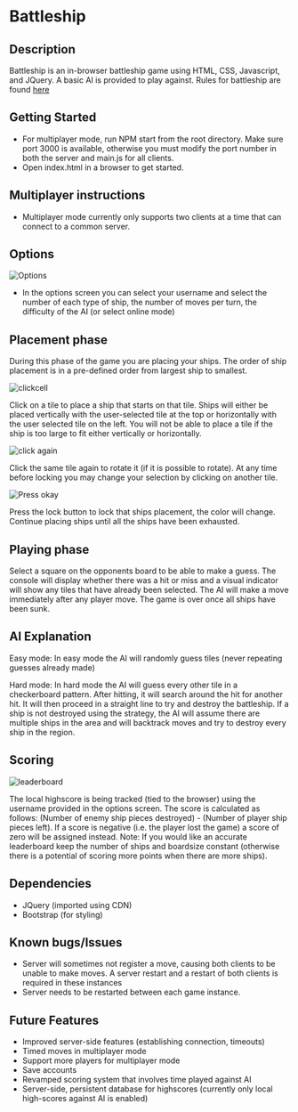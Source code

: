 # Battleship

## Description
Battleship is an in-browser battleship game using HTML, CSS, Javascript, and JQuery. A basic AI is provided to play against.
Rules for battleship are found [here](https://www.cs.nmsu.edu/~bdu/TA/487/brules.htm)

## Getting Started
- For multiplayer mode, run NPM start from the root directory. Make sure port 3000 is available, otherwise you must modify the port number in both the server and main.js for all clients.
- Open index.html in a browser to get started.

## Multiplayer instructions
- Multiplayer mode currently only supports two clients at a time that can connect to a common server. 

## Options
![Options](doc/options.png)
- In the options screen you can select your username and select the number of each type of ship, the number of moves per turn, the difficulty of the AI (or select online mode)


## Placement phase
During this phase of the game you are placing your ships. The order of ship placement is in a pre-defined order from largest ship to smallest. 

![clickcell](doc/clickcell.png)

Click on a tile to place a ship that starts on that tile. Ships will either be placed vertically with the user-selected tile at the top or horizontally with the user selected tile on the left. You will not be able to place a tile if the ship is too large to fit either vertically or horizontally. 

![click again](doc/clickagain.png)

Click the same tile again to rotate it (if it is possible to rotate). At any time before locking you may change your selection by clicking on another tile. 

![Press okay](doc/okaypressed.png)

Press the lock button to lock that ships placement, the color will change. Continue placing ships until all the ships have been exhausted.

## Playing phase
Select a square on the opponents board to be able to make a guess. The console will display whether there was a hit or miss and a visual indicator will show any tiles that have already been selected. The AI will make a move immediately after any player move. The game is over once all ships have been sunk.

## AI Explanation
Easy mode: In easy mode the AI will randomly guess tiles (never repeating guesses already made)

Hard mode: In hard mode the AI will guess every other tile in a checkerboard pattern. After hitting, it will search around the hit for another hit. It will then proceed in a straight line to try and destroy the battleship. If a ship is not destroyed using the strategy, the AI will assume there are multiple ships in the area and will backtrack moves and try to destroy every ship in the region. 

## Scoring
![leaderboard](doc/leaderboard.png)

The local highscore is being tracked (tied to the browser) using the username provided in the options screen. The score is calculated as follows: (Number of enemy ship pieces destroyed) - (Number of player ship pieces left). If a score is negative (i.e. the player lost the game) a score of zero will be assigned instead. Note: If you would like an accurate leaderboard keep the number of ships and boardsize constant (otherwise there is a potential of scoring more points when there are more ships).

## Dependencies
- JQuery (imported using CDN)
- Bootstrap (for styling)

## Known bugs/Issues
- Server will sometimes not register a move, causing both clients to be unable to make moves. A server restart and a restart of both clients is required in these instances
- Server needs to be restarted between each game instance.

## Future Features
- Improved server-side features (establishing connection, timeouts)
- Timed moves in multiplayer mode
- Support more players for multiplayer mode
- Save accounts
- Revamped scoring system that involves time played against AI
- Server-side, persistent database for highscores (currently only local high-scores against AI is enabled)
